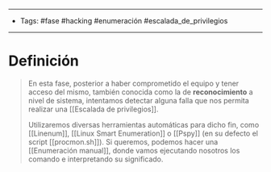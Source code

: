 ------------------
- Tags: #fase #hacking #enumeración #escalada_de_privilegios
-------------
# Definición

> En esta fase, posterior a haber comprometido el equipo y tener acceso del mismo, también conocida como la de **reconocimiento** a nivel de sistema, intentamos detectar alguna falla que nos permita realizar una [[Escalada de privilegios]].
> 
> Utilizaremos diversas herramientas automáticas para dicho fin, como [[Linenum]], [[Linux Smart Enumeration]] o [[Pspy]] (en su defecto el script [[procmon.sh]]).
> Si queremos, podemos hacer una [[Enumeración manual]], donde vamos ejecutando nosotros los comando e interpretando su significado.
